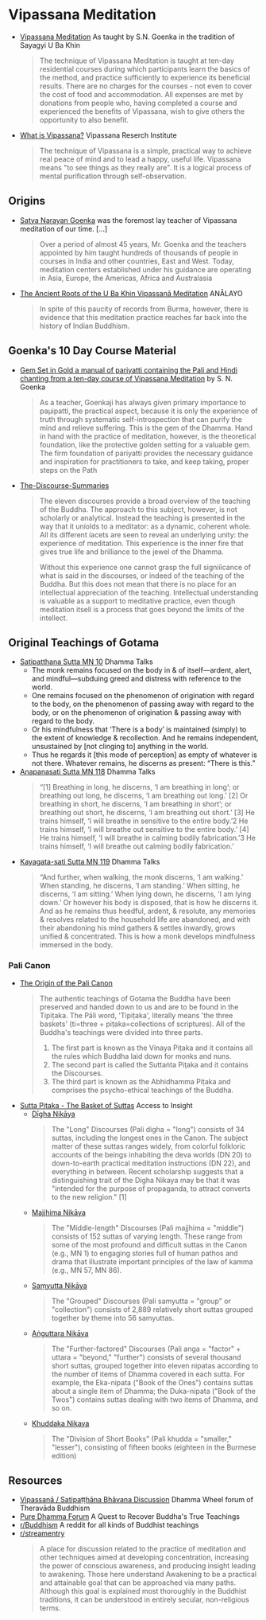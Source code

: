 # Vipassana Meditation

* [Vipassana Meditation](https://www.dhamma.org/en-US/index) As taught by S.N. Goenka in the tradition of Sayagyi U Ba Khin
  > The technique of Vipassana Meditation is taught at ten-day residential courses during which participants learn the basics of the method, and practice sufficiently to experience its beneficial results. There are no charges for the courses - not even to cover the cost of food and accommodation. All expenses are met by donations from people who, having completed a course and experienced the benefits of Vipassana, wish to give others the opportunity to also benefit.
* [What is Vipassana?](https://www.vridhamma.org/What-is-Vipassana) Vipassana Reserch Institute
  > The technique of Vipassana is a simple, practical way to achieve real peace of mind and to lead a happy, useful life. Vipassana means "to see things as they really are". It is a logical process of mental purification through self-observation.    

## Origins
* [Satya Narayan Goenka](https://www.dhamma.org/en-US/about/goenka) was the foremost lay teacher of Vipassana meditation of our time. [...]
  > Over a period of almost 45 years, Mr. Goenka and the teachers appointed by him taught hundreds of thousands of people in courses in India and other countries, East and West. Today, meditation centers established under his guidance are operating in Asia, Europe, the Americas, Africa and Australasia
* [The Ancient Roots of the U Ba Khin Vipassanā Meditation](https://www.buddhismuskunde.uni-hamburg.de/pdf/5-personen/analayo/ancientroots.pdf) ANĀLAYO
  > In spite of this paucity of records from Burma, however, there is evidence that this meditation practice reaches far back into the history of Indian Buddhism.

## Goenka's 10 Day Course Material
* [Gem Set in Gold a manual of pariyatti containing the Pali and Hindi chanting from a ten-day course of Vipassana Meditation](https://tejash.me/wp-content/uploads/2020/04/Gem-Set-in-Gold.pdf) by S. N. Goenka
  > As a teacher, Goenkaji has always given primary importance to paμipatti, the practical aspect, because it is only the experience of truth through systematic self-introspection that can purify the mind and relieve suffering. This is the gem of the Dhamma. Hand in hand with the practice of meditation, however, is the theoretical foundation, like the protective golden setting for a valuable gem. The firm foundation of pariyatti provides the necessary guidance and inspiration for practitioners to take, and keep taking, proper steps on the Path
* [The-Discourse-Summaries](https://archive.org/stream/6.-the-discourse-summaries-english-dana-0-1/6.-The-Discourse-Summaries-English-Dana_0%20%281%29_djvu.txt)
  > The eleven discourses provide a broad overview of the teaching of the Buddha. The approach to this subject, however, is not scholarly or analytical. Instead the teaching is presented in the way that it uníolds to a meditator: as a dynamic, coherent whole. All its different íacets are seen to reveal an underlying unity: the experience of meditation. This experience is the inner fire that gives true life and brilliance to the jewel of the Dhamma. 
  > 
  > Without this experience one cannot grasp the full signiíicance of what is said in the discourses, or indeed of the teaching of the Buddha. But this does not mean that there is no place for an intellectual appreciation of the teaching. Intellectual understanding is valuable as  a support to meditative practice, even though meditation itselí is a process that goes beyond the limits of the intellect.

## Original Teachings of Gotama
* [Satipatthana Sutta MN 10](https://www.dhammatalks.org/suttas/MN/MN10.html) Dhamma Talks
  - The monk remains focused on the body in & of itself—ardent, alert, and mindful—subduing greed and distress with reference to the world.
  - One remains focused on the phenomenon of origination with regard to the body, on the phenomenon of passing away with regard to the body, or on the phenomenon of origination & passing away with regard to the body.
  - Or his mindfulness that ‘There is a body’ is maintained (simply) to the extent of knowledge & recollection. And he remains independent, unsustained by [not clinging to] anything in the world.
  - Thus he regards it [this mode of perception] as empty of whatever is not there. Whatever remains, he discerns as present: “There is this.”
* [Anapanasati Sutta MN 118](https://www.dhammatalks.org/suttas/MN/MN118.html#toc_1) Dhamma Talks
  > “[1] Breathing in long, he discerns, ‘I am breathing in long’; or breathing out long, he discerns, ‘I am breathing out long.’ [2] Or breathing in short, he discerns, ‘I am breathing in short’; or breathing out short, he discerns, ‘I am breathing out short.’ [3] He trains himself, ‘I will breathe in sensitive to the entire body.’2 He trains himself, ‘I will breathe out sensitive to the entire body.’ [4] He trains himself, ‘I will breathe in calming bodily fabrication.’3 He trains himself, ‘I will breathe out calming bodily fabrication.’
* [Kayagata-sati Sutta MN 119](https://www.dhammatalks.org/suttas/MN/MN119.html) Dhamma Talks
  > “And further, when walking, the monk discerns, ‘I am walking.’ When standing, he discerns, ‘I am standing.’ When sitting, he discerns, ‘I am sitting.’ When lying down, he discerns, ‘I am lying down.’ Or however his body is disposed, that is how he discerns it. And as he remains thus heedful, ardent, & resolute, any memories & resolves related to the household life are abandoned, and with their abandoning his mind gathers & settles inwardly, grows unified & concentrated. This is how a monk develops mindfulness immersed in the body. 

### Pali Canon
* [The Origin of the Pali Canon](http://www.palicanon.org/) 
  > The authentic teachings of Gotama the Buddha have been preserved and handed down to us and are to be found in the Tipiṭaka. The Pāli word, 'Tipiṭaka', literally means 'the three baskets' (ti=three + piṭaka=collections of scriptures). All of the Buddha's teachings were divided into three parts.
  > 1. The first part is known as the Vinaya Piṭaka and it contains all the rules which Buddha laid down for monks and nuns.
  > 2. The second part is called the Suttaṅta Piṭaka and it contains the Discourses.
  > 3. The third part is known as the Abhidhamma Piṭaka and comprises the psycho-ethical teachings of the Buddha.
* [Sutta Pitaka - The Basket of Suttas](https://www.accesstoinsight.org/tipitaka/sutta.html) Access to Insight
  - [Dīgha Nikāya](https://www.accesstoinsight.org/tipitaka/dn/index.html) 
    > The "Long" Discourses (Pali digha = "long") consists of 34 suttas, including the longest ones in the Canon. The subject matter of these suttas ranges widely, from colorful folkloric accounts of the beings inhabiting the deva worlds (DN 20) to down-to-earth practical meditation instructions (DN 22), and everything in between. Recent scholarship suggests that a distinguishing trait of the Digha Nikaya may be that it was "intended for the purpose of propaganda, to attract converts to the new religion." [1]
  - [Majjhima Nikāya](https://www.accesstoinsight.org/tipitaka/mn/index.html)
    > The "Middle-length" Discourses (Pali majjhima = "middle") consists of 152 suttas of varying length. These range from some of the most profound and difficult suttas in the Canon (e.g., MN 1) to engaging stories full of human pathos and drama that illustrate important principles of the law of kamma (e.g., MN 57, MN 86).
  - [Saṃyutta Nikāya](https://www.accesstoinsight.org/tipitaka/sn/index.html)
    > The "Grouped" Discourses (Pali samyutta = "group" or "collection") consists of 2,889 relatively short suttas grouped together by theme into 56 samyuttas.
  - [Aṅguttara Nikāya](https://www.accesstoinsight.org/tipitaka/an/index.html)
    > The "Further-factored" Discourses (Pali anga = "factor" + uttara = "beyond," "further") consists of several thousand short suttas, grouped together into eleven nipatas according to the number of items of Dhamma covered in each sutta. For example, the Eka-nipata ("Book of the Ones") contains suttas about a single item of Dhamma; the Duka-nipata ("Book of the Twos") contains suttas dealing with two items of Dhamma, and so on.
  - [Khuddaka Nikaya](https://www.accesstoinsight.org/tipitaka/kn/index.html)
    > The "Division of Short Books" (Pali khudda = "smaller," "lesser"), consisting of fifteen books (eighteen in the Burmese edition)

## Resources
* [Vipassanā / Satipaṭṭhāna Bhāvana Discussion](https://www.dhammawheel.com/viewforum.php?f=44) Dhamma Wheel forum of Theravāda Buddhism
* [Pure Dhamma Forum](https://puredhamma.net/forums/) A Quest to Recover Buddha's True Teachings
* [r/Buddhism](https://www.reddit.com/r/Buddhism/) A reddit for all kinds of Buddhist teachings
* [r/streamentry](https://www.reddit.com/r/streamentry/) 
  > A place for discussion related to the practice of meditation and other techniques aimed at developing concentration, increasing the power of conscious awareness, and producing insight leading to awakening. Those here understand Awakening to be a practical and attainable goal that can be approached via many paths. Although this goal is explained most thoroughly in the Buddhist traditions, it can be understood in entirely secular, non-religious terms.
